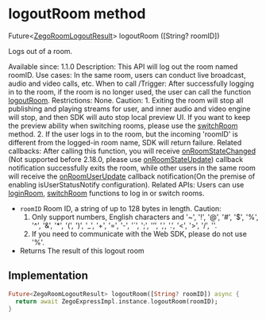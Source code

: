 


# logoutRoom method








Future&lt;[ZegoRoomLogoutResult](../../zego_uikit_prebuilt_live_audio_room/ZegoRoomLogoutResult-class.md)> logoutRoom
([String? roomID])





<p>Logs out of a room.</p>
<p>Available since: 1.1.0
Description: This API will log out the room named roomID.
Use cases: In the same room, users can conduct live broadcast, audio and video calls, etc.
When to call /Trigger: After successfully logging in to the room, if the room is no longer used, the user can call the function <a href="../../zego_uikit_prebuilt_live_audio_room/ZegoExpressEngineRoom/logoutRoom.md">logoutRoom</a>.
Restrictions: None.
Caution: 1. Exiting the room will stop all publishing and playing streams for user, and inner audio and video engine will stop, and then SDK will auto stop local preview UI. If you want to keep the preview ability when switching rooms, please use the <a href="../../zego_uikit_prebuilt_live_audio_room/ZegoExpressEngineRoom/switchRoom.md">switchRoom</a> method. 2. If the user logs in to the room, but the incoming 'roomID' is different from the logged-in room name, SDK will return failure.
Related callbacks: After calling this function, you will receive <a href="../../zego_uikit_prebuilt_live_audio_room/ZegoExpressEngine/onRoomStateChanged.md">onRoomStateChanged</a> (Not supported before 2.18.0, please use <a href="../../zego_uikit_prebuilt_live_audio_room/ZegoExpressEngine/onRoomStateUpdate.md">onRoomStateUpdate</a>) callback notification successfully exits the room, while other users in the same room will receive the <a href="../../zego_uikit_prebuilt_live_audio_room/ZegoExpressEngine/onRoomUserUpdate.md">onRoomUserUpdate</a> callback notification(On the premise of enabling isUserStatusNotify configuration).
Related APIs: Users can use <a href="../../zego_uikit_prebuilt_live_audio_room/ZegoExpressEngineRoom/loginRoom.md">loginRoom</a>, <a href="../../zego_uikit_prebuilt_live_audio_room/ZegoExpressEngineRoom/switchRoom.md">switchRoom</a> functions to log in or switch rooms.</p>
<ul>
<li><code>roomID</code> Room ID, a string of up to 128 bytes in length.
Caution:
<ol>
<li>Only support numbers, English characters and '~', '!', '@', '#', '$', '%', '^', '&amp;', '*', '(', ')', '_', '+', '=', '-', '`', ';', '’', ',', '.', '&lt;', '&gt;', '/', ''.</li>
<li>If you need to communicate with the Web SDK, please do not use '%'.</li>
</ol>
</li>
<li>Returns The result of this logout room</li>
</ul>



## Implementation

```dart
Future<ZegoRoomLogoutResult> logoutRoom([String? roomID]) async {
  return await ZegoExpressImpl.instance.logoutRoom(roomID);
}
```







